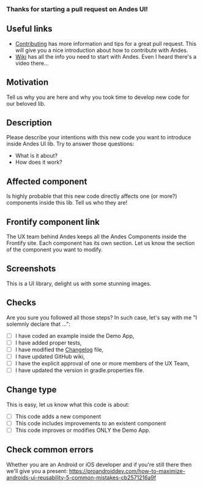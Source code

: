 ### Thanks for starting a pull request on Andes UI!

## Useful links
- [Contributing](https://github.com/mercadolibre/fury_andesui-android/blob/develop/CONTRIBUTING.md) has more information and tips for a great pull request. This will give you a nice introduction about how to contribute with Andes.
- [Wiki](https://github.com/mercadolibre/fury_andesui-android/wiki) has all the info you need to start with Andes. Even I heard there's a video there...

## Motivation
Tell us why you are here and why you took time to develop new code for our beloved lib.

## Description
Please describe your intentions with this new code you want to introduce inside Andes UI lib.
Try to answer those questions:
- What is it about?
- How does it work?

## Affected component
Is highly probable that this new code directly affects one (or more?) components inside this lib. Tell us who they are!

## Frontify component link
The UX team behind Andes keeps all the Andes Components inside the Frontify site. Each component has its own section. Let us know the section of the component you want to modify.

## Screenshots
This is a UI library, delight us with some stunning images.


## Checks
Are you sure you followed all those steps? In such case, let's say with me "I solemnly declare that ...":
- [ ] I have coded an example inside the Demo App,
- [ ] I have added proper tests,
- [ ] I have modified the [Changelog](https://github.com/mercadolibre/fury_andesui-android/blob/develop/CHANGELOG.md) file,
- [ ] I have updated GitHub wiki,
- [ ] I have the explicit approval of one or more members of the UX Team,
- [ ] I have updated the version in gradle.properties file.

## Change type
This is easy, let us know what this code is about:
- [ ] This code adds a new component
- [ ] This code includes improvements to an existent component
- [ ] This code improves or modifies ONLY the Demo App.

## Check common errors
Whether you are an Android or iOS developer and if you're still there then we'll give you a present:
https://proandroiddev.com/how-to-maximize-androids-ui-reusability-5-common-mistakes-cb2571216a9f
